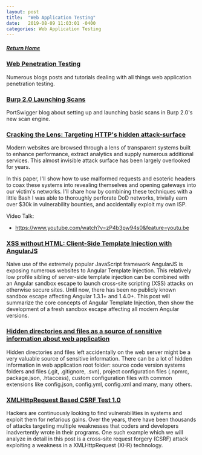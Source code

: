 ```yaml
---
layout: post
title:  "Web Application Testing"
date:   2019-08-09 11:03:01 -0400
categories: Web Application Testing
---
```

##### [Return Home](https://thegetch.github.io/penetration/testing/resources/2020/07/24/Home/)

### [Web Penetration Testing](https://www.hackingarticles.in/web-penetration-testing/)

Numerous blogs posts and tutorials dealing with all things web application penetration testing.

### [Burp 2.0 Launching Scans](https://portswigger.net/blog/launching-scans)

PortSwigger blog about setting up and launching basic scans in Burp 2.0's new scan engine.

### [Cracking the Lens: Targeting HTTP's hidden attack-surface](https://portswigger.net/blog/cracking-the-lens-targeting-https-hidden-attack-surface)

Modern websites are browsed through a lens of transparent systems built to enhance performance, extract analytics and supply numerous additional services. This almost invisible attack surface has been largely overlooked for years.

In this paper, I'll show how to use malformed requests and esoteric headers to coax these systems into revealing themselves and opening gateways into our victim's networks. I'll share how by combining these techniques with a little Bash I was able to thoroughly perforate DoD networks, trivially earn over $30k in vulnerability bounties, and accidentally exploit my own ISP.

Video Talk:
  * <https://www.youtube.com/watch?v=zP4b3pw94s0&feature=youtu.be>

### [XSS without HTML: Client-Side Template Injection with AngularJS](https://portswigger.net/blog/xss-without-html-client-side-template-injection-with-angularjs)

Naive use of the extremely popular JavaScript framework AngularJS is exposing numerous websites to Angular Template Injection. This relatively low profile sibling of server-side template injection can be combined with an Angular sandbox escape to launch cross-site scripting (XSS) attacks on otherwise secure sites. Until now, there has been no publicly known sandbox escape affecting Angular 1.3.1+ and 1.4.0+. This post will summarize the core concepts of Angular Template Injection, then show the development of a fresh sandbox escape affecting all modern Angular versions.

### [Hidden directories and files as a source of sensitive information about web application](https://medium.com/@_bl4de/hidden-directories-and-files-as-a-source-of-sensitive-information-about-web-application-84e5c534e5ad)

Hidden directories and files left accidentally on the web server might be a very valuable source of sensitive information. There can be a lot of hidden information in web application root folder: source code version systems folders and files (.git, .gitignore, .svn), project configuration files (.npmrc, package.json, .htaccess), custom configuration files with common extensions like config.json, config.yml, config.xml and many, many others.

### [XMLHttpRequest Based CSRF Test 1.0](https://www.paladion.net/blogs/xmlhttprequest-based-csrf-test-1-0-part-1)

Hackers are continuously looking to find vulnerabilities in systems and exploit them for nefarious gains. Over the years, there have been thousands of attacks targeting multiple weaknesses that coders and developers inadvertently wrote in their programs. One such example which we will analyze in detail in this post is a cross-site request forgery (CSRF) attack exploiting a weakness in a XMLHttpRequest (XHR) technology.
